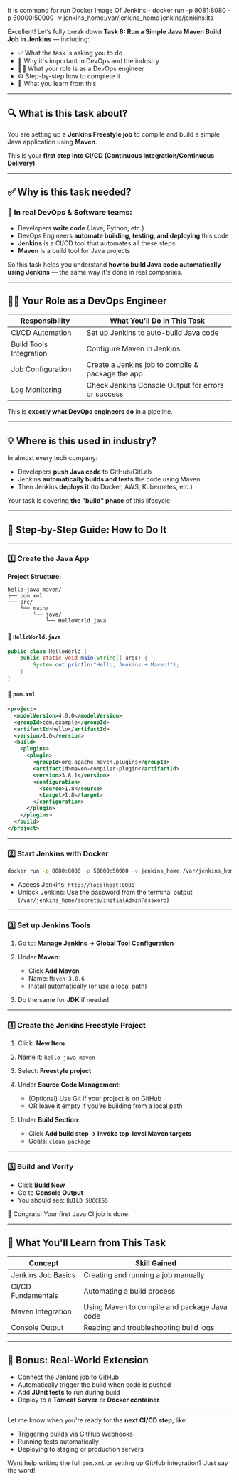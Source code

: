 It is command for run Docker Image Of Jenkins:- 
    docker run -p 8081:8080 -p 50000:50000 -v jenkins_home:/var/jenkins_home jenkins/jenkins:lts

Excellent! Let’s fully break down **Task 8: Run a Simple Java Maven Build Job in Jenkins** — including:

* ✅ What the task is asking you to do
* 🔧 Why it's important in DevOps and the industry
* 🧑‍💻 What your role is as a DevOps engineer
* ⚙️ Step-by-step how to complete it
* 🧠 What you learn from this

---

## 🔍 What is this task about?

You are setting up a **Jenkins Freestyle job** to compile and build a simple Java application using **Maven**.

This is your **first step into CI/CD (Continuous Integration/Continuous Delivery)**.

---

## ✅ Why is this task needed?

### 🧱 In real DevOps & Software teams:

* Developers **write code** (Java, Python, etc.)
* DevOps Engineers **automate building, testing, and deploying** this code
* **Jenkins** is a CI/CD tool that automates all these steps
* **Maven** is a build tool for Java projects

So this task helps you understand **how to build Java code automatically using Jenkins** — the same way it's done in real companies.

---

## 🧑‍💻 Your Role as a DevOps Engineer

| Responsibility          | What You’ll Do in This Task                        |
| ----------------------- | -------------------------------------------------- |
| CI/CD Automation        | Set up Jenkins to auto-build Java code             |
| Build Tools Integration | Configure Maven in Jenkins                         |
| Job Configuration       | Create a Jenkins job to compile & package the app  |
| Log Monitoring          | Check Jenkins Console Output for errors or success |

This is **exactly what DevOps engineers do** in a pipeline.

---

## 💡 Where is this used in industry?

In almost every tech company:

* Developers **push Java code** to GitHub/GitLab
* Jenkins **automatically builds and tests** the code using Maven
* Then Jenkins **deploys it** (to Docker, AWS, Kubernetes, etc.)

Your task is covering **the "build" phase** of this lifecycle.

---

## 🚀 Step-by-Step Guide: How to Do It

---

### 1️⃣ Create the Java App

**Project Structure:**

```
hello-java-maven/
├── pom.xml
└── src/
    └── main/
        └── java/
            └── HelloWorld.java
```

#### 🔹 `HelloWorld.java`

```java
public class HelloWorld {
    public static void main(String[] args) {
        System.out.println("Hello, Jenkins + Maven!");
    }
}
```

#### 🔹 `pom.xml`

```xml
<project>
  <modelVersion>4.0.0</modelVersion>
  <groupId>com.example</groupId>
  <artifactId>hello</artifactId>
  <version>1.0</version>
  <build>
    <plugins>
      <plugin>
        <groupId>org.apache.maven.plugins</groupId>
        <artifactId>maven-compiler-plugin</artifactId>
        <version>3.8.1</version>
        <configuration>
          <source>1.8</source>
          <target>1.8</target>
        </configuration>
      </plugin>
    </plugins>
  </build>
</project>
```

---

### 2️⃣ Start Jenkins with Docker

```bash
docker run -p 8080:8080 -p 50000:50000 -v jenkins_home:/var/jenkins_home jenkins/jenkins:lts
```

* Access Jenkins: `http://localhost:8080`
* Unlock Jenkins: Use the password from the terminal output (`/var/jenkins_home/secrets/initialAdminPassword`)

---

### 3️⃣ Set up Jenkins Tools

1. Go to: **Manage Jenkins → Global Tool Configuration**
2. Under **Maven**:

   * Click **Add Maven**
   * Name: `Maven 3.8.6`
   * Install automatically (or use a local path)
3. Do the same for **JDK** if needed

---

### 4️⃣ Create the Jenkins Freestyle Project

1. Click: **New Item**

2. Name it: `hello-java-maven`

3. Select: **Freestyle project**

4. Under **Source Code Management**:

   * (Optional) Use Git if your project is on GitHub
   * OR leave it empty if you're building from a local path

5. Under **Build Section**:

   * Click **Add build step → Invoke top-level Maven targets**
   * Goals: `clean package`

---

### 5️⃣ Build and Verify

* Click **Build Now**
* Go to **Console Output**
* You should see: `BUILD SUCCESS`

🎉 Congrats! Your first Java CI job is done.

---

## 🔎 What You'll Learn from This Task

| Concept            | Skill Gained                                 |
| ------------------ | -------------------------------------------- |
| Jenkins Job Basics | Creating and running a job manually          |
| CI/CD Fundamentals | Automating a build process                   |
| Maven Integration  | Using Maven to compile and package Java code |
| Console Output     | Reading and troubleshooting build logs       |

---

## 💼 Bonus: Real-World Extension

* Connect the Jenkins job to GitHub
* Automatically trigger the build when code is pushed
* Add **JUnit tests** to run during build
* Deploy to a **Tomcat Server** or **Docker container**

---

Let me know when you're ready for the **next CI/CD step**, like:

* Triggering builds via GitHub Webhooks
* Running tests automatically
* Deploying to staging or production servers

Want help writing the full `pom.xml` or setting up GitHub integration? Just say the word!
